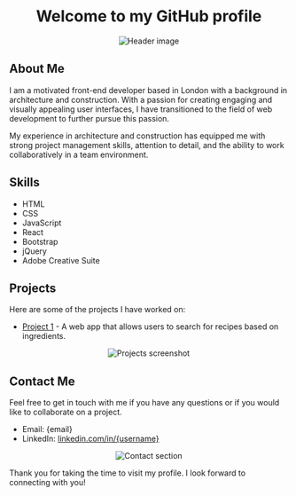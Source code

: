 <h1 align="center">Welcome to my GitHub profile</h1>

<p align="center">
  <img src="https://github.com/{username}/{username}/blob/main/assets/header.jpg" alt="Header image">
</p>

## About Me

I am a motivated front-end developer based in London with a background in architecture and construction. With a passion for creating engaging and visually appealing user interfaces, I have transitioned to the field of web development to further pursue this passion. 

My experience in architecture and construction has equipped me with strong project management skills, attention to detail, and the ability to work collaboratively in a team environment. 

## Skills

* HTML
* CSS
* JavaScript
* React
* Bootstrap
* jQuery
* Adobe Creative Suite

## Projects

Here are some of the projects I have worked on:

* [Project 1](https://github.com/Safsoufii/finalCapstone/{Safsoufii}/{project-1}) - A web app that allows users to search for recipes based on ingredients.

<p align="center">
  <img src="https://github.com/{username}/{username}/blob/main/assets/projects.jpg" alt="Projects screenshot">
</p>

## Contact Me

Feel free to get in touch with me if you have any questions or if you would like to collaborate on a project.

* Email: {email}
* LinkedIn: [linkedin.com/in/{username}](https://www.linkedin.com/in/{username}/)

<p align="center">
  <img src="https://github.com/{username}/{username}/blob/main/assets/contact.jpg" alt="Contact section">
</p>

Thank you for taking the time to visit my profile. I look forward to connecting with you!
